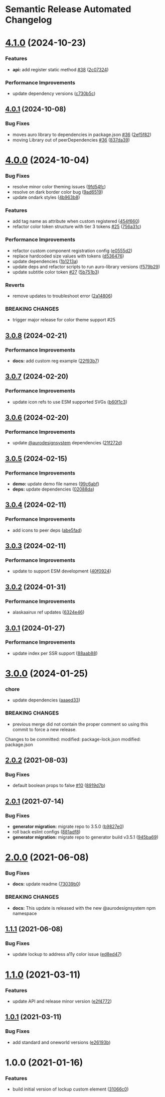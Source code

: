 # Semantic Release Automated Changelog

# [4.1.0](https://github.com/AlaskaAirlines/auro-lockup/compare/v4.0.1...v4.1.0) (2024-10-23)


### Features

* **api:** add register static method [#38](https://github.com/AlaskaAirlines/auro-lockup/issues/38) ([2c07324](https://github.com/AlaskaAirlines/auro-lockup/commit/2c0732436dafacc12736aeef379f18a074588ec6))


### Performance Improvements

* update dependency versions ([c730b5c](https://github.com/AlaskaAirlines/auro-lockup/commit/c730b5c4e78c7b92482a7f469527e6c8dfabcb9f))

## [4.0.1](https://github.com/AlaskaAirlines/auro-lockup/compare/v4.0.0...v4.0.1) (2024-10-08)


### Bug Fixes

* moves auro library to dependencies in package.json [#36](https://github.com/AlaskaAirlines/auro-lockup/issues/36) ([2ef5f82](https://github.com/AlaskaAirlines/auro-lockup/commit/2ef5f821553e324883f32d77069c6f1a8d7f0873))
* moving Library out of peerDependencies [#36](https://github.com/AlaskaAirlines/auro-lockup/issues/36) ([837da39](https://github.com/AlaskaAirlines/auro-lockup/commit/837da39be51430e23705b31f63e131b00711b5fe))

# [4.0.0](https://github.com/AlaskaAirlines/auro-lockup/compare/v3.0.8...v4.0.0) (2024-10-04)


### Bug Fixes

* resolve minor color theming issues ([9fd54fc](https://github.com/AlaskaAirlines/auro-lockup/commit/9fd54fc0a2e7c3c66fe3d9ed70dfede4d8be55d1))
* resolve on dark border color bug ([9ad6519](https://github.com/AlaskaAirlines/auro-lockup/commit/9ad651947e78761f156c63efed30962c30e55338))
* update ondark styles ([4b963b8](https://github.com/AlaskaAirlines/auro-lockup/commit/4b963b87f810591c177ecd6baa74ef3d7871f9be))


### Features

* add tag name as attribute when custom registered ([454f660](https://github.com/AlaskaAirlines/auro-lockup/commit/454f6602138ecb65c217622567e4735c790c8385))
* refactor color token structure with tier 3 tokens [#25](https://github.com/AlaskaAirlines/auro-lockup/issues/25) ([756a31c](https://github.com/AlaskaAirlines/auro-lockup/commit/756a31cbbc9cef1a9f506084ee465ec4909b9602))


### Performance Improvements

* refactor custom component registration config ([e0555d2](https://github.com/AlaskaAirlines/auro-lockup/commit/e0555d2747b25470d8353e1d0d3c670a41379675))
* replace hardcoded size values with tokens ([d536476](https://github.com/AlaskaAirlines/auro-lockup/commit/d536476ce8ba8582368ba332d9dd6a69bd69820c))
* update dependencies ([1b1213a](https://github.com/AlaskaAirlines/auro-lockup/commit/1b1213ade20acd0eac731dfc993846bb4131644b))
* update deps and refactor scripts to run auro-library versions ([f579b29](https://github.com/AlaskaAirlines/auro-lockup/commit/f579b29b1c50c95d7e3c0ef64d59b9bef73fbc92))
* update subtitle color token [#27](https://github.com/AlaskaAirlines/auro-lockup/issues/27) ([5b751b3](https://github.com/AlaskaAirlines/auro-lockup/commit/5b751b3d9727d7e2af65b645826e9c34c83c6578))


### Reverts

* remove updates to troubleshoot error ([2a14806](https://github.com/AlaskaAirlines/auro-lockup/commit/2a148066b09900a7e2d96f8da751c8e09b213816))


### BREAKING CHANGES

* trigger major release for color theme support #25

## [3.0.8](https://github.com/AlaskaAirlines/auro-lockup/compare/v3.0.7...v3.0.8) (2024-02-21)


### Performance Improvements

* **docs:** add custom reg example ([22f93b7](https://github.com/AlaskaAirlines/auro-lockup/commit/22f93b73c44264e94ddbe9a0f9dc8e97286bdbfd))

## [3.0.7](https://github.com/AlaskaAirlines/auro-lockup/compare/v3.0.6...v3.0.7) (2024-02-20)


### Performance Improvements

* update icon refs to use ESM supported SVGs ([b60f1c3](https://github.com/AlaskaAirlines/auro-lockup/commit/b60f1c31696716325277190ffb546e0b076f781e))

## [3.0.6](https://github.com/AlaskaAirlines/auro-lockup/compare/v3.0.5...v3.0.6) (2024-02-20)


### Performance Improvements

* update [@aurodesignsystem](https://github.com/aurodesignsystem) dependencies ([21f272d](https://github.com/AlaskaAirlines/auro-lockup/commit/21f272ded7c3ae6aeb7fabe12381f03f9bb9e943))

## [3.0.5](https://github.com/AlaskaAirlines/auro-lockup/compare/v3.0.4...v3.0.5) (2024-02-15)


### Performance Improvements

* **demo:** update demo file names ([99c6abf](https://github.com/AlaskaAirlines/auro-lockup/commit/99c6abfd3170fa05dd287ac101690c2f11b64699))
* **deps:** update dependencies ([02088da](https://github.com/AlaskaAirlines/auro-lockup/commit/02088daed6de5c75385ec7f1ab4d0090ac663c0a))

## [3.0.4](https://github.com/AlaskaAirlines/auro-lockup/compare/v3.0.3...v3.0.4) (2024-02-11)


### Performance Improvements

* add icons to peer deps ([abe5fad](https://github.com/AlaskaAirlines/auro-lockup/commit/abe5fad21a503522ec6b673acaf42f2acf785548))

## [3.0.3](https://github.com/AlaskaAirlines/auro-lockup/compare/v3.0.2...v3.0.3) (2024-02-11)


### Performance Improvements

* update to support ESM development ([40f0924](https://github.com/AlaskaAirlines/auro-lockup/commit/40f0924d81b927a981b09fab90ea419396881281))

## [3.0.2](https://github.com/AlaskaAirlines/auro-lockup/compare/v3.0.1...v3.0.2) (2024-01-31)


### Performance Improvements

* alaskaairux ref updates ([6324e46](https://github.com/AlaskaAirlines/auro-lockup/commit/6324e469223df599220b6957a925e0b3f51caf54))

## [3.0.1](https://github.com/AlaskaAirlines/auro-lockup/compare/v3.0.0...v3.0.1) (2024-01-27)


### Performance Improvements

* update index per SSR support ([88aab88](https://github.com/AlaskaAirlines/auro-lockup/commit/88aab882b1fe87d5db1c68125cd4d27552a88292))

# [3.0.0](https://github.com/AlaskaAirlines/auro-lockup/compare/v2.0.2...v3.0.0) (2024-01-25)


### chore

* update dependencies ([aaaed33](https://github.com/AlaskaAirlines/auro-lockup/commit/aaaed33a42c081aaecf19b3828fa7801f078e52e))


### BREAKING CHANGES

* previous merge did not contain the proper comment so
using this commit to force a new release.

Changes to be committed:
modified:   package-lock.json
modified:   package.json

## [2.0.2](https://github.com/AlaskaAirlines/auro-lockup/compare/v2.0.1...v2.0.2) (2021-08-03)


### Bug Fixes

* default boolean props to false [#10](https://github.com/AlaskaAirlines/auro-lockup/issues/10) ([8919d7b](https://github.com/AlaskaAirlines/auro-lockup/commit/8919d7b045df250d131d7a6af2be9f3147236334))

## [2.0.1](https://github.com/AlaskaAirlines/auro-lockup/compare/v2.0.0...v2.0.1) (2021-07-14)


### Bug Fixes

* **generator migration:** migrate repo to 3.5.0 ([b9827e0](https://github.com/AlaskaAirlines/auro-lockup/commit/b9827e0a2027021bfb4bbeb68c878fbb9d1a4673))
* roll back eslint configs ([881adf8](https://github.com/AlaskaAirlines/auro-lockup/commit/881adf85b048e6eea402e7d5427bc1e2b9985034))
* **generator migration:** migrate repo to generator build v3.5.1 ([945ba69](https://github.com/AlaskaAirlines/auro-lockup/commit/945ba6965a827d7651dcfe003e80767295e0c9ca))

# [2.0.0](https://github.com/AlaskaAirlines/auro-lockup/compare/v1.1.1...v2.0.0) (2021-06-08)


### Bug Fixes

* **docs:** update readme ([73039b0](https://github.com/AlaskaAirlines/auro-lockup/commit/73039b03f6fe5272a7bd1fe3e1d17ad0ea4b844c))


### BREAKING CHANGES

* **docs:** This update is released with the new
@aurodesignsystem npm namespace

## [1.1.1](https://github.com/AlaskaAirlines/auro-lockup/compare/v1.1.0...v1.1.1) (2021-06-08)


### Bug Fixes

* update lockup to address a11y color issue ([ed8ed47](https://github.com/AlaskaAirlines/auro-lockup/commit/ed8ed4740e02911c9b5453cb94f8c963b2cbda53))

# [1.1.0](https://github.com/AlaskaAirlines/auro-lockup/compare/v1.0.1...v1.1.0) (2021-03-11)


### Features

* update API and release minor version ([e2f4772](https://github.com/AlaskaAirlines/auro-lockup/commit/e2f477225a8031b495cc5335b9f6f9ec138a1bb5))

## [1.0.1](https://github.com/AlaskaAirlines/auro-lockup/compare/v1.0.0...v1.0.1) (2021-03-11)


### Bug Fixes

* add standard and oneworld versions ([e26193b](https://github.com/AlaskaAirlines/auro-lockup/commit/e26193ba862b7ec2cd6652026e6ffcd7c5d1885b))

# 1.0.0 (2021-01-16)


### Features

* build initial version of lockup custom element ([31066c0](https://github.com/AlaskaAirlines/auro-lockup/commit/31066c0549c9c8f897fba633abb0d061fd73e6b1))
